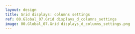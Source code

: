 ```yaml
---
layout: design
title: Grid displays: columns settings
ref: 00.Global_07.Grid displays_d_columns_settings
image: 00.Global_07.Grid displays_d_columns_settings.png
---
```


